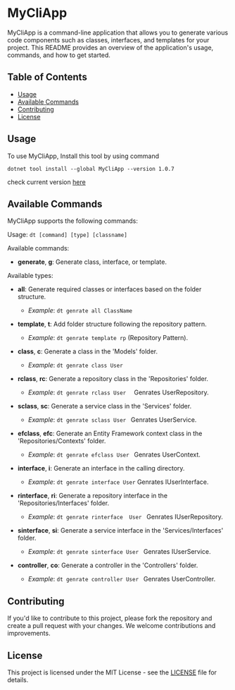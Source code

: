 # MyCliApp

MyCliApp is a command-line application that allows you to generate various code components such as classes, interfaces, and templates for your project. This README provides an overview of the application's usage, commands, and how to get started.

## Table of Contents


- [Usage](#usage)
- [Available Commands](#available-commands)
- [Contributing](#contributing)
- [License](#license)


## Usage

To use MyCliApp,
Install this tool by using  command
```console
dotnet tool install --global MyCliApp --version 1.0.7
```

check current version <a href="https://www.nuget.org/packages/MyCliApp"> here</a>

## Available Commands

MyCliApp supports the following commands:

Usage: `dt [command] [type] [classname]`

Available commands:

- **generate**, **g**: Generate class, interface, or template.

  
  
Available types:



- **all**: Generate required classes or interfaces based on the folder structure.
  - *Example*: `dt genrate all ClassName`

- **template**, **t**: Add folder structure following the repository pattern.
  - *Example*: `dt genrate template rp` (Repository Pattern).

- **class**, **c**: Generate a class in the 'Models' folder.
  - *Example*: `dt genrate class User`

- **rclass**, **rc**: Generate a repository class in the 'Repositories' folder.
  - *Example*: `dt genrate rclass User  ` Genrates UserRepository.

- **sclass**, **sc**: Generate a service class in the 'Services' folder.
  - *Example*: `dt genrate sclass User ` Genrates UserService.

- **efclass**, **efc**: Generate an Entity Framework context class in the 'Repositories/Contexts' folder.
  - *Example*: `dt genrate efclass User ` Genrates UserContext.

- **interface**, **i**: Generate an interface in the calling directory.
  - *Example*: `dt genrate interface User` Genrates IUserInterface.

- **rinterface**, **ri**: Generate a repository interface in the 'Repositories/Interfaces' folder.
  - *Example*: `dt genrate rinterface  User ` Genrates IUserRepository.

- **sinterface**, **si**: Generate a service interface in the 'Services/Interfaces' folder.
  - *Example*: `dt genrate sinterface User ` Genrates IUserService.

- **controller**, **co**: Generate a controller in the 'Controllers' folder.
  - *Example*: `dt genrate controller User ` Genrates UserController.

## Contributing

If you'd like to contribute to this project, please fork the repository and create a pull request with your changes. We welcome contributions and improvements.

## License

This project is licensed under the MIT License - see the [LICENSE](LICENSE) file for details.
